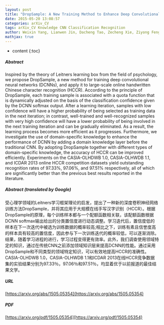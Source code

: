 ```yaml
---
layout: post
title: "DropSample: A New Training Method to Enhance Deep Convolutional Neural Networks for Large-Scale Unconstrained Handwritten Chinese Character Recognition"
date: 2015-05-20 13:08:57
categories: arXiv_CV
tags: arXiv_CV Knowledge CNN Classification Recognition
author: Weixin Yang, Lianwen Jin, Dacheng Tao, Zecheng Xie, Ziyong Feng
mathjax: true
---
```


* content
{:toc}

##### Abstract
Inspired by the theory of Leitners learning box from the field of psychology, we propose DropSample, a new method for training deep convolutional neural networks (DCNNs), and apply it to large-scale online handwritten Chinese character recognition (HCCR). According to the principle of DropSample, each training sample is associated with a quota function that is dynamically adjusted on the basis of the classification confidence given by the DCNN softmax output. After a learning iteration, samples with low confidence will have a higher probability of being selected as training data in the next iteration; in contrast, well-trained and well-recognized samples with very high confidence will have a lower probability of being involved in the next training iteration and can be gradually eliminated. As a result, the learning process becomes more efficient as it progresses. Furthermore, we investigate the use of domain-specific knowledge to enhance the performance of DCNN by adding a domain knowledge layer before the traditional CNN. By adopting DropSample together with different types of domain-specific knowledge, the accuracy of HCCR can be improved efficiently. Experiments on the CASIA-OLHDWB 1.0, CASIA-OLHWDB 1.1, and ICDAR 2013 online HCCR competition datasets yield outstanding recognition rates of 97.33%, 97.06%, and 97.51% respectively, all of which are significantly better than the previous best results reported in the literature.

##### Abstract (translated by Google)
受心理学领域的Leitners学习框架理论的启发，提出了一种新的深度卷积神经网络训练方法DropSample，并将其应用于大规模在线手写汉字识别（HCCR）。根据DropSample的原理，每个训练样本都与一个配额函数相关联，该配额函数根据DCNN softmax输出给出的分类置信度进行动态调整。学习迭代后，置信度低的样本在下一次迭代中被选为训练数据的概率较高;相比之下，训练有素且信誉度高的样本具有较高的置信度，因此参与下一次训练迭代的概率较低，可以逐渐消除。结果，随着学习进程的进行，学习过程变得更有效率。此外，我们调查使用领域特定的知识，通过在传统CNN之前添加领域知识层来提高DCNN的性能。通过采用DropSample和不同类型的领域特定知识，可以有效地提高HCCR的准确性。 CASIA-OLHDWB 1.0，CASIA-OLHWDB 1.1和ICDAR 2013在线HCCR竞争数据集的实验结果分别为97.33％，97.06％和97.51％，均显着优于以前报道的最佳结果文学。

##### URL
[https://arxiv.org/abs/1505.05354](https://arxiv.org/abs/1505.05354)

##### PDF
[https://arxiv.org/pdf/1505.05354](https://arxiv.org/pdf/1505.05354)

